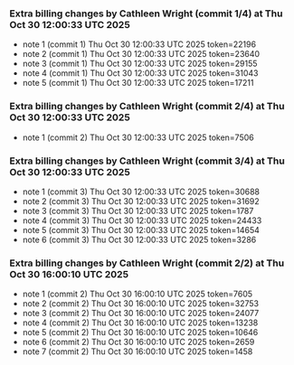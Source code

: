 
### Extra billing changes by Cathleen Wright (commit 1/4) at Thu Oct 30 12:00:33 UTC 2025
* note 1 (commit 1) Thu Oct 30 12:00:33 UTC 2025 token=22196
* note 2 (commit 1) Thu Oct 30 12:00:33 UTC 2025 token=23640
* note 3 (commit 1) Thu Oct 30 12:00:33 UTC 2025 token=29155
* note 4 (commit 1) Thu Oct 30 12:00:33 UTC 2025 token=31043
* note 5 (commit 1) Thu Oct 30 12:00:33 UTC 2025 token=17211

### Extra billing changes by Cathleen Wright (commit 2/4) at Thu Oct 30 12:00:33 UTC 2025
* note 1 (commit 2) Thu Oct 30 12:00:33 UTC 2025 token=7506

### Extra billing changes by Cathleen Wright (commit 3/4) at Thu Oct 30 12:00:33 UTC 2025
* note 1 (commit 3) Thu Oct 30 12:00:33 UTC 2025 token=30688
* note 2 (commit 3) Thu Oct 30 12:00:33 UTC 2025 token=31692
* note 3 (commit 3) Thu Oct 30 12:00:33 UTC 2025 token=1787
* note 4 (commit 3) Thu Oct 30 12:00:33 UTC 2025 token=24433
* note 5 (commit 3) Thu Oct 30 12:00:33 UTC 2025 token=14654
* note 6 (commit 3) Thu Oct 30 12:00:33 UTC 2025 token=3286

### Extra billing changes by Cathleen Wright (commit 2/2) at Thu Oct 30 16:00:10 UTC 2025
* note 1 (commit 2) Thu Oct 30 16:00:10 UTC 2025 token=7605
* note 2 (commit 2) Thu Oct 30 16:00:10 UTC 2025 token=32753
* note 3 (commit 2) Thu Oct 30 16:00:10 UTC 2025 token=24077
* note 4 (commit 2) Thu Oct 30 16:00:10 UTC 2025 token=13238
* note 5 (commit 2) Thu Oct 30 16:00:10 UTC 2025 token=10646
* note 6 (commit 2) Thu Oct 30 16:00:10 UTC 2025 token=2659
* note 7 (commit 2) Thu Oct 30 16:00:10 UTC 2025 token=1458
